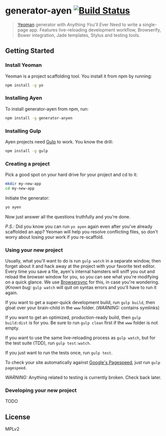 # generator-ayen [![Build Status](https://secure.travis-ci.org/dapetcu21/generator-ayen.png?branch=master)](https://travis-ci.org/dapetcu21/generator-ayen)

> [Yeoman](http://yeoman.io) generator with *A*nything *Y*ou'll *E*ver *N*eed to write a single-page app. Features live-reloading development workflow, Browserify, Bower integration, Jade templates, Stylus and testing tools.

## Getting Started

### Install Yeoman

Yeoman is a project scaffolding tool. You install it from npm by running:

```bash
npm install -g yo
```

### Installing Ayen

To install generator-ayen from npm, run:

```bash
npm install -g generator-anyen
```

### Installing Gulp

Ayen projects need [Gulp](http://gulpjs.com/) to work. You know the drill:

```bash 
npm install -g gulp
```

### Creating a project

Pick a good spot on your hard drive for your project and cd to it:

```bash
mkdir my-new-app
cd my-new-app
```

Initiate the generator:

```bash
yo ayen
```

Now just answer all the questions truthfully and you're done.

*P.S.:* Did you know you can run `yo ayen` again even after you've already scaffolded an app? Yeoman will help you resolve conflicting files, so don't worry about losing your work if you re-scaffold.

### Using your new project

Usually, what you'll want to do is run `gulp watch` in a separate window, then forget about it and hack away at the project with your favorite text editor. Every time you save a file, ayen's internal hamsters will sniff you out and reload the browser window for you, so you can see what you're modifying on a quick glance. We use [Browsersync](http://www.browsersync.io/) for this, in case you're wondering. (*Known bug:* `gulp watch` will quit on syntax errors and you'll have to run it again. 

If you want to get a super-quick development build, run `gulp build`, then gloat over your brain-child in the `www` folder. (*WARNING:* contains symlinks)

If you want to get an optimized, production-ready build, then `gulp build:dist` is for you. Be sure to run `gulp clean` first if the `www` folder is not empty.

If you want to use the same live-reloading process as `gulp watch`, but for the test suite (TDD), run `gulp test:watch`.

If you just want to run the tests once, run `gulp test`.

To check your site automatically against [Google's Pagespeed](https://developers.google.com/speed/pagespeed/insights/), just run `gulp pagespeed`.

*WARNING:* Anything related to testing is currently broken. Check back later.

### Developing your new project

TODO

## License

MPLv2

